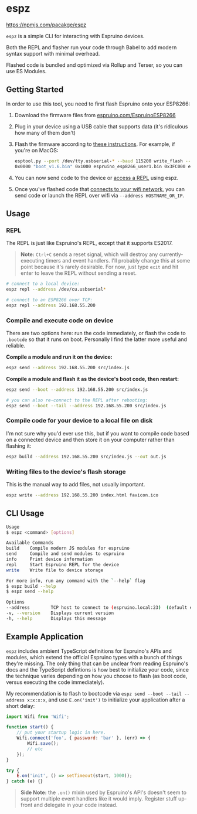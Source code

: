# espz

https://npmjs.com/pacakge/espz

`espz` is a simple CLI for interacting with Espruino devices.

Both the REPL and flasher run your code through Babel to add modern syntax support with minimal overhead.

Flashed code is bundled and optimized via Rollup and Terser, so you can use ES Modules.

## Getting Started

In order to use this tool, you need to first flash Espruino onto your ESP8266:

1. Download the firmware files from [espruino.com/EspruinoESP8266](http://www.espruino.com/EspruinoESP8266#firmware-updates)

2. Plug in your device using a USB cable that supports data (it's ridiculous how many of them don't)

3. Flash the firmware according to [these instructions](http://www.espruino.com/ESP8266_Flashing). For example, if you're on MacOS:
    
     ```sh
    esptool.py --port /dev/tty.usbserial-* --baud 115200 write_flash --flash_freq 80m --flash_mode dio --flash_size 32m \
    0x0000 "boot_v1.6.bin" 0x1000 espruino_esp8266_user1.bin 0x3FC000 esp_init_data_default.bin 0x3FE000 blank.bin
    ```

4. You can now send code to the device or [access a REPL](#repl) using espz.

5. Once you've flashed code that [connects to your wifi network](https://github.com/developit/espz/blob/f3303ea279c9ed18cab313daca8e6e29076f359c/demo/homectrl/index.js#L97-L119), you can send code or launch the REPL over wifi via `--address HOSTNAME_OR_IP`.

## Usage

### REPL

The REPL is just like Espruino's REPL, except that it supports ES2017.

> **Note:** `Ctrl+C` sends a reset signal, which will destroy any currently-executing timers and event handlers.
> I'll probably change this at some point because it's rarely desirable.
> For now, just type `exit` and hit enter to leave the REPL without sending a reset.

```sh
# connect to a local device:
espz repl --address /dev/cu.usbserial*

# connect to an ESP8266 over TCP:
espz repl --address 192.168.55.200
```

### Compile and execute code on device

There are two options here: run the code immediately, or flash the code to `.bootcde` so that it runs on boot. Personally I find the latter more useful and reliable.

**Compile a module and run it on the device:**

```sh
espz send --address 192.168.55.200 src/index.js
```

**Compile a module and flash it as the device's boot code, then restart:**

```sh
espz send --boot --address 192.168.55.200 src/index.js

# you can also re-connect to the REPL after rebooting:
espz send --boot --tail --address 192.168.55.200 src/index.js
```

### Compile code for your device to a local file on disk

I'm not sure why you'd ever use this, but if you want to compile code based on a connected device and then store it on your computer rather than flashing it:

```sh
espz build --address 192.168.55.200 src/index.js --out out.js
```

### Writing files to the device's flash storage

This is the manual way to add files, not usually important.

```sh
espz write --address 192.168.55.200 index.html favicon.ico
```

## CLI Usage

```sh
Usage
$ espz <command> [options]

Available Commands
build    Compile modern JS modules for espruino
send     Compile and send modules to espruino
info     Print device information
repl     Start Espruino REPL for the device
write    Write file to device storage

For more info, run any command with the `--help` flag
$ espz build --help
$ espz send --help

Options
--address        TCP host to connect to (espruino.local:23)  (default espruino.local:23)
-v, --version    Displays current version
-h, --help       Displays this message
```

## Example Application

`espz` includes ambient TypeScript definitions for Espruino's APIs and modules, which extend the official Espruino types with a bunch of things they're missing. The only thing that can be unclear from reading Espruino's docs and the TypeScript defintions is how best to initialize your code, since the technique varies depending on how you choose to flash (as boot code, versus executing the code immediately).

My recommendation is to flash to bootcode via `espz send --boot --tail --address x:x:x:x`, and use `E.on('init')` to initialize your application after a short delay:

```js
import Wifi from 'Wifi';

function start() {
	// put your startup logic in here.
	Wifi.connect('foo', { password: 'bar' }, (err) => {
		Wifi.save();
		// etc
	});
}

try {
	E.on('init', () => setTimeout(start, 1000));
} catch (e) {}
```

> **Side Note:** the `.on()` mixin used by Espruino's API's doesn't seem to support multiple event handlers like it would imply. Register stuff up-front and delegate in your code instead.
